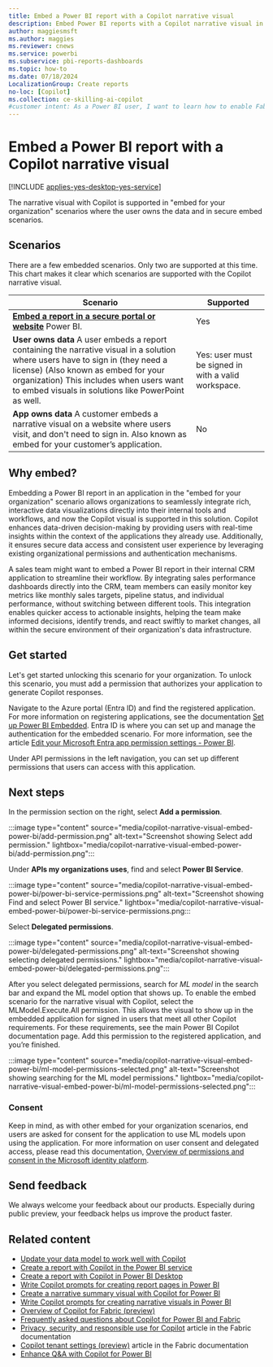 ```yaml
---
title: Embed a Power BI report with a Copilot narrative visual 
description: Embed Power BI reports with a Copilot narrative visual in secure portals or websites, detailing supported scenarios, benefits, and setup instructions.
author: maggiesmsft
ms.author: maggies
ms.reviewer: cnews
ms.service: powerbi
ms.subservice: pbi-reports-dashboards
ms.topic: how-to
ms.date: 07/18/2024
LocalizationGroup: Create reports
no-loc: [Copilot]
ms.collection: ce-skilling-ai-copilot
#customer intent: As a Power BI user, I want to learn how to enable Fabric Copilot for Power BI to use Copilot in the service and desktop.
---
```


# Embed a Power BI report with a Copilot narrative visual 

[!INCLUDE [applies-yes-desktop-yes-service](../includes/applies-yes-desktop-yes-service.md)]

The narrative visual with Copilot is supported in "embed for your organization" scenarios where the user owns the data and in secure embed scenarios. 

## Scenarios

There are a few embedded scenarios. Only two are supported at this time. This chart makes it clear which scenarios are supported with the Copilot narrative visual.

|Scenario  |Supported  |
|---------|---------|
|[**Embed a report in a secure portal or website**](./../collaborate-share/service-embed-secure.md) Power BI.  | Yes |
|**User owns data** A user embeds a report containing the narrative visual in a solution where users have to sign in (they need a license) (Also known as embed for your organization) This includes when users want to embed visuals in solutions like PowerPoint as well.    | Yes: user must be signed in with a valid workspace.   |
|**App owns data** A customer embeds a narrative visual on a website where users visit, and don't need to sign in. Also known as embed for your customer’s application.  | No  |

## Why embed?

Embedding a Power BI report in an application in the "embed for your organization" scenario allows organizations to seamlessly integrate rich, interactive data visualizations directly into their internal tools and workflows, and now the Copilot visual is supported in this solution. Copilot enhances data-driven decision-making by providing users with real-time insights within the context of the applications they already use. Additionally, it ensures secure data access and consistent user experience by leveraging existing organizational permissions and authentication mechanisms. 

A sales team might want to embed a Power BI report in their internal CRM application to streamline their workflow. By integrating sales performance dashboards directly into the CRM, team members can easily monitor key metrics like monthly sales targets, pipeline status, and individual performance, without switching between different tools. This integration enables quicker access to actionable insights, helping the team make informed decisions, identify trends, and react swiftly to market changes, all within the secure environment of their organization's data infrastructure.

## Get started

Let's get started unlocking this scenario for your organization. To unlock this scenario, you must add a permission that authorizes your application to generate Copilot responses.

Navigate to the Azure portal (Entra ID) and find the registered application. For more information on registering applications, see the documentation [Set up Power BI Embedded](./../developer/embedded/register-app.md?tabs=organization). Entra ID is where you can set up and manage the authentication for the embedded scenario. For more information, see the article [Edit your Microsoft Entra app permission settings - Power BI](./../developer/embedded/change-permissions.md).

Under API permissions in the left navigation, you can set up different permissions that users can access with this application.

## Next steps

In the permission section on the right, select **Add a permission**.  

:::image type="content" source="media/copilot-narrative-visual-embed-power-bi/add-permission.png" alt-text="Screenshot showing Select add permission." lightbox="media/copilot-narrative-visual-embed-power-bi/add-permission.png":::

Under **APIs my organizations uses**, find and select **Power BI Service**.

:::image type="content" source="media/copilot-narrative-visual-embed-power-bi/power-bi-service-permissions.png" alt-text="Screenshot showing Find and select Power BI service." lightbox="media/copilot-narrative-visual-embed-power-bi/power-bi-service-permissions.png:::

Select **Delegated permissions**.

:::image type="content" source="media/copilot-narrative-visual-embed-power-bi/delegated-permissions.png" alt-text="Screenshot showing selecting delegated permissions." lightbox="media/copilot-narrative-visual-embed-power-bi/delegated-permissions.png":::

After you select delegated permissions, search for *ML model* in the search bar and expand the ML model option that shows up.  To enable the embed scenario for the narrative visual with Copilot, select the MLModel.Execute.All permission.  This allows the visual to show up in the embedded application for signed in users that meet all other Copilot requirements. For these requirements, see the main Power BI Copilot documentation page.  Add this permission to the registered application, and you’re finished.  

:::image type="content" source="media/copilot-narrative-visual-embed-power-bi/ml-model-permissions-selected.png" alt-text="Screenshot showing searching for the ML model permissions." lightbox="media/copilot-narrative-visual-embed-power-bi/ml-model-permissions-selected.png":::

### Consent 

Keep in mind, as with other embed for your organization scenarios, end users are asked for consent for the application to use ML models upon using the application. For more information on user consent and delegated access, please read this documentation, [Overview of permissions and consent in the Microsoft identity platform](/entra/identity-platform/permissions-consent-overview).

## Send feedback

We always welcome your feedback about our products. Especially during public preview, your feedback helps us improve the product faster.

## Related content

- [Update your data model to work well with Copilot](copilot-evaluate-data.md)
- [Create a report with Copilot in the Power BI service](copilot-create-report-service.md)
- [Create a report with Copilot in Power BI Desktop](copilot-create-desktop-report.md)
- [Write Copilot prompts for creating report pages in Power BI](copilot-prompts-report-pages.md)
- [Create a narrative summary visual with Copilot for Power BI](copilot-create-narrative.md)
- [Write Copilot prompts for creating narrative visuals in Power BI](copilot-prompts-narratives.md)
- [Overview of Copilot for Fabric (preview)](/fabric/get-started/copilot-fabric-overview)
- [Frequently asked questions about Copilot for Power BI and Fabric](/fabric/get-started/copilot-faq-fabric)
- [Privacy, security, and responsible use for Copilot](/fabric/get-started/copilot-privacy-security) article in the Fabric documentation 
- [Copilot tenant settings (preview)](/fabric/admin/service-admin-portal-copilot) article in the Fabric documentation 
- [Enhance Q&A with Copilot for Power BI](../natural-language/q-and-a-copilot-enhancements.md)
